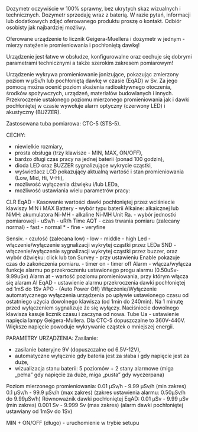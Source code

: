 Dozymetr oczywiście w 100% sprawny, bez ukrytych skaz wizualnych i technicznych.
Dozymetr sprzedaję wraz z baterią. W razie pytań, informacji lub dodatkowych zdjęć
oferowanego produktu proszę o kontakt. Odbiór osobisty jak najbardziej możliwy.

Oferowane urządzenie to licznik Geigera-Muellera i dozymetr w jednym - mierzy
natężenie promieniowania i pochłoniętą dawkę!

Urządzenie jest łatwe w obsłudze, konfigurowalne oraz cechuje się dobrymi parametrami
technicznymi a także szerokim zakresem pomiarowym!

Urządzenie wykrywa promieniowanie jonizujące, pokazując zmierzony poziom w µSv/h
lub pochłoniętą dawkę w czasie (EqAD) w Sv. Za jego pomocą można ocenić poziom
skażenia radioaktywnego otoczenia, środków spożywczych, urządzeń, materiałów
budowlanych i innych.
Przekroczenie ustalonego poziomu mierzonego promieniowania jak i dawki pochłoniętej
w czasie wywołuje alarm optyczny (czerwony LED) i akustyczny (BUZZER).

Zastosowana tuba pomiarowa: CTC-5 (STS-5).

CECHY:
- niewielkie rozmiary,
- prosta obsługa (trzy klawisze - MIN, MAX, ON/OFF),
- bardzo długi czas pracy na jednej baterii (ponad 100 godzin),
- dioda LED oraz BUZZER sygnalizujące wykrycie cząstki,
- wyświetlacz LCD pokazujący aktualną wartość i stan promieniowania (Low, Mid, Hi, V-Hi),
- możliwość wyłączenia dźwięku i/lub LEDa,
- możliwość ustawiania wielu parametrów pracy:

CLR EqAD - Kasowanie wartości dawki pochłoniętej przez wciśniecie klawiszy MIN i MAX
Battery  - wybór typu baterii Alkaine: alkaicznej lub NiMH: akumulatora Ni-MH
           - alkaline
           Ni-MH
Unit Ra. - wybór jednostki pomiaroweji
           - uSv/h
           - uR/h
Time AQT - czas trwania pomiaru (zalecany normal)
           - fast
           - normal *
           - fine
           - veryfine
           
Sensiv.  - czułość (zalecana low)
           - low
           - middle
           - high
Led      - włączenie/wyłączenie sygnalizacji wykrytej cząstki przez LEDa
SND      - włączenie/wyłączenie sygnalizacji wykrytej cząstki przez buzzer, oraz wybór dźwięku: click lub ton
Survey   - przy ustawieniu Enable pokazuje czas do zakończenia pomiaru.
           - timer on
           - timer off
Alarm    - włącza/wyłącza funkcje alarmu po przekroczeniu ustawionego progu alarmu (0.50uSv-9.99uSv)
Alarm at - wartość poziomu promieniowania, przy którym włącza się alaram
Al EqAD  - ustawienie alarmu przekroczenia dawki pochłoniętej od 1mS do 1Sv
APO      - (Auto Power Off) Włączenie/Wyłączenie automatycznego wyłączenia urządzenia po upływie
           ustawionego czasu od ostatniego użycia dowolnego klawisza (od 1min do 240min).
           Na 1 minutę przed wyłączeniem sygnalizuje że się wyłączy. Naciśniecie dowolnego klawisza
           kasuje licznik czasu i zaczyna od nowa.
Tube Ua  - ustawienie napięcia lampy Geigera-Mullera. Dla CTC-5 dopuszczalne to 360V-440V.
           Większe napięcie powoduje wykrywanie cząstek o mniejszej energii.

PARAMETRY URZĄDZENIA:
Zasilanie:
- zasilanie bateryjne 9V (dopuszczalne od 6.5V-12V),
- automatyczne wyłącznie gdy bateria jest za słaba i gdy napięcie jest za duże,
- wizualizacja stanu baterii: 5 poziomów + 2 stany alarmowe (miga „pełna” gdy napięcie za duże,
  miga „pusta” gdy wyczerpana)

Poziom mierzonego promieniowania:
0.01 µSv/h - 9.99 µSv/h (min zakres)
0.1 µSv/h - 99.9 µSv/h (max zakres)
(zakres ustawienia alarmu: 0.50µSv/h do 9.99µSv/h)
Równoważnik dawki pochłoniętej EqAD:
0.01 µSv - 9.99 µSv (min zakres)
0.001 Sv - 9.999 Sv (max zakres)
(alarm dawki pochłoniętej ustawiany od 1mSv do 1Sv)

MIN + ON/OFF (długo) - uruchomienie w trybie setupu
